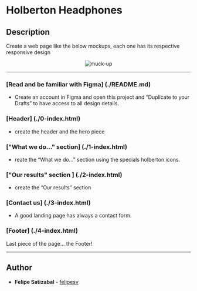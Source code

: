 # Holberton Headphones

## Description

Create a web page like the below mockups, each one has its respective responsive design

<p align="center"><img src="https://github.com/felipesv/holberton-headphones/muck-up.jpg" alt="muck-up"></a></p>

---

### [Read and be familiar with Figma] (./README.md)
* Create an account in Figma and open this project and “Duplicate to your Drafts” to have access to all design details.

### [Header] (./0-index.html)
* create the header and the hero piece

### ["What we do..." section] (./1-index.html)
* reate the “What we do…” section using the specials holberton icons.

### ["Our results" section ] (./2-index.html)
* create the “Our results” section

### [Contact us] (./3-index.html)
* A good landing page has always a contact form.

### [Footer] (./4-index.html)
Last piece of the page… the Footer!

---

## Author
* **Felipe Satizabal** - [felipesv](https://github.com/felipesv)